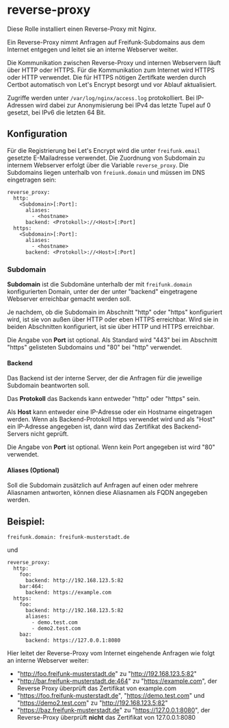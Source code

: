 # reverse-proxy

Diese Rolle installiert einen Reverse-Proxy mit Nginx.

Ein Reverse-Proxy nimmt Anfragen auf Freifunk-Subdomains aus dem Internet entgegen und leitet sie an interne Webserver weiter.

Die Kommunikation zwischen Reverse-Proxy und internen Webservern läuft über HTTP oder HTTPS.
Für die Kommunikation zum Internet wird HTTPS oder HTTP verwendet. Die für HTTPS nötigen Zertifkate werden durch Certbot automatisch von Let's Encrypt besorgt und vor Ablauf aktualisiert.

Zugriffe werden unter `/var/log/nginx/access.log` protokolliert. Bei IP-Adressen wird dabei zur Anonymisierung bei IPv4 das letzte Tupel auf 0 gesetzt, bei IPv6 die letzten 64 Bit.

## Konfiguration
Für die Registrierung bei Let's Encrypt wird die unter `freifunk.email` gesetzte E-Mailadresse verwendet.
Die Zuordnung von Subdomain zu internem Webserver erfolgt über die Variable `reverse_proxy`. Die Subdomains liegen unterhalb von `freiunk.domain` und müssen im DNS eingetragen sein:

```
reverse_proxy:
  http:
    <Subdomain>[:Port]:
      aliases:
        - <hostname>
      backend: <Protokoll>://<Host>[:Port]
  https:
    <Subdomain>[:Port]:
      aliases:
        - <hostname>
      backend: <Protokoll>://<Host>[:Port]
```

### Subdomain
**Subdomain** ist die Subdomäne unterhalb der mit `freifunk.domain` konfigurierten Domain, unter der der unter "backend" eingetragene Webserver erreichbar gemacht werden soll.

Je nachdem, ob die Subdomain im Abschnitt "http" oder "https" konfiguriert wird, ist sie von außen über HTTP oder eben HTTPS erreichbar. Wird sie in beiden Abschnitten konfiguriert, ist sie über HTTP und HTTPS erreichbar.

Die Angabe von **Port** ist optional. Als Standard wird "443" bei im Abschnitt "https" gelisteten Subdomains und "80" bei "http" verwendet.

#### Backend
Das Backend ist der interne Server, der die Anfragen für die jeweilige Subdomain beantworten soll.

Das **Protokoll** das Backends kann entweder "http" oder "https" sein.

Als **Host** kann entweder eine IP-Adresse oder ein Hostname eingetragen werden.
Wenn als Backend-Protokoll https verwendet wird und als "Host" ein IP-Adresse angegeben ist, dann wird das Zertifikat des Backend-Servers nicht geprüft.

Die Angabe von **Port** ist optional. Wenn kein Port angegeben ist wird "80" verwendet.

#### Aliases (Optional)
Soll die Subdomain zusätzlich auf Anfragen auf einen oder mehrere Aliasnamen antworten, können diese Aliasnamen als FQDN angegeben werden.


## Beispiel:

```
freifunk.domain: freifunk-musterstadt.de
```
und
```
reverse_proxy:
  http:
    foo:
      backend: http://192.168.123.5:82
    bar:464:
      backend: https://example.com
  https:
    foo:
      backend: http://192.168.123.5:82
      aliases:
        - demo.test.com
        - demo2.test.com
    baz:
      backend: https://127.0.0.1:8080
```
Hier leitet der Reverse-Proxy vom Internet eingehende Anfragen wie folgt an interne Webserver weiter:
- "http://foo.freifunk-musterstadt.de" zu "http://192.168.123.5:82"
- "http://bar.freifunk-musterstadt.de:464" zu "https://example.com", der Reverse Proxy überprüft das Zertifikat von example.com
- "https://foo.freifunk-musterstadt.de", "https://demo.test.com" und "https://demo2.test.com" zu "http://192.168.123.5:82"
- "https://baz.freifunk-musterstadt.de" zu "https://127.0.0.1:8080", der Reverse-Proxy überprüft **nicht** das Zertifikat von 127.0.0.1:8080

